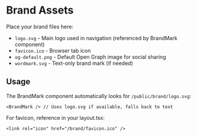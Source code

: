 # Brand Assets

Place your brand files here:

- `logo.svg` - Main logo used in navigation (referenced by BrandMark component)
- `favicon.ico` - Browser tab icon
- `og-default.png` - Default Open Graph image for social sharing
- `wordmark.svg` - Text-only brand mark (if needed)

## Usage

The BrandMark component automatically looks for `/public/brand/logo.svg`:

```tsx
<BrandMark /> // Uses logo.svg if available, falls back to text
```

For favicon, reference in your layout.tsx:
```tsx
<link rel="icon" href="/brand/favicon.ico" />
```